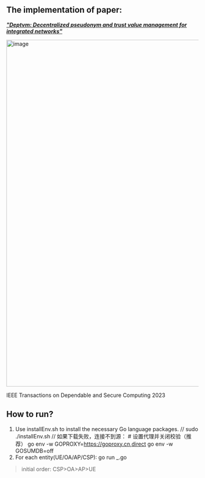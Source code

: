 ## The implementation of paper: 

[***"Deptvm: Decentralized pseudonym and trust value management for integrated networks"***](https://ieeexplore.ieee.org/abstract/document/10049178)

<img width="910" alt="image" src="https://github.com/eternaldlw/DePTVM/assets/115533295/6177e6f0-8bb2-4562-a41c-6a0dfe6cb26a">

IEEE Transactions on Dependable and Secure Computing 2023

## How to run?

1. Use installEnv.sh to install the necessary Go language packages.
   // sudo ./installEnv.sh
   // 如果下载失败，连接不到源：
       # 设置代理并关闭校验（推荐）
      go env -w GOPROXY=https://goproxy.cn,direct
      go env -w GOSUMDB=off
2. For each entity(UE/OA/AP/CSP):
  go run _.go

> initial order: CSP>OA>AP>UE


   



